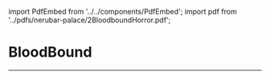 import PdfEmbed from '../../components/PdfEmbed';
import pdf from '../pdfs/nerubar-palace/2BloodboundHorror.pdf';


# BloodBound  
---

<PdfEmbed src={pdf} />